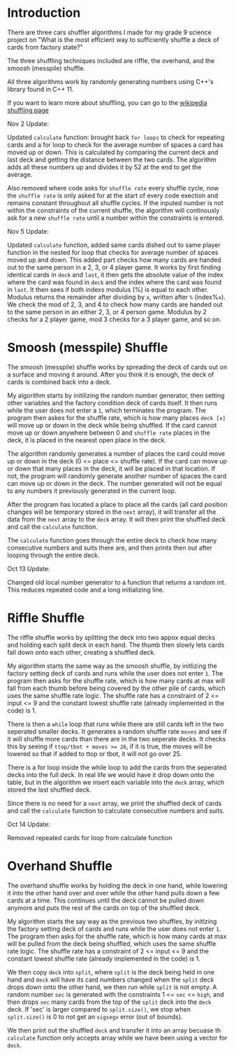 # Introduction 

There are three cars shuffler algorithms I made for my grade 9 science project on "What is the most efficient way to sufficiently shuffle a deck of cards from 
factory state?"

The three shuffling techniques included are riffle, the overhand, and the smoosh (messpile) shuffle.

All three algorithms work by randomly generating numbers using C++'s <random> library found in C++ 11.
  
If you want to learn more about shuffling, you can go to the [wikipedia shuffling page](https://en.wikipedia.org/wiki/Shuffling)

Nov 2 Update:

Updated `calculate` function: brought back `for loops` to check for repeating cards and a for loop to check for the average number of spaces a card has moved up or down. This is calculated by comparing the current deck and last deck and getting the distance between the two cards. The algorithm adds all these numbers up and divides it by 52 at the end to get the average. 

Also removed where code asks for `shuffle rate` every shuffle cycle, now the `shuffle rate` is only asked for at the start of every code exection and remains constant throughout all shuffle cycles. If the inputed number is not within the constraints of the current shuffle, the algorithm will continously ask for a new `shuffle rate` until a number within the constraints is entered.

Nov 5 Update:

Updated `calculate` function, added same cards dished out to same player function in the nested for loop that checks for average number of spaces moved up and down. This added part checks how many cards are handed out to the same person in a 2, 3, or 4 player game. It works by first finding identical cards in `deck` and `last`, it then gets the absolute value of the index where the card was found in `deck` and the index where the card was found in `last`. It then sees if both indexs modulus (%) is equal to each other. Modulus returns the remainder after dividing by `x`, written after `%` (index%`x`). We check the mod of 2, 3, and 4 to check how many cards are handed out to the same person in an either 2, 3, or 4 person game. Modulus by 2 checks for a 2 player game, mod 3 checks for a 3 player game, and so on.

# Smoosh (messpile) Shuffle

The smoosh (messpile) shuffle works by spreading the deck of cards out on a surface and moving it around. After you think it is enough, the deck of cards is 
combined back into a deck. 

My algorithm starts by initilizing the random number generator, then setting other variables and the factory condition deck of cards itself. It then runs while the user does not enter a `1`, which terminates the program. The program then askes for the shuffle rate, which is how many places `deck [x]` will move up or down in the deck while being shuffled. If the card cannot move up or down anywhere between 0 and `shuffle rate` places in the deck, it is placed in the nearest open place in the deck.
  
The algorithm randomly generates a number of places the card could move up or down in the deck (0 <= place <= shuffle rate). If the card can move up or down that many places in the deck, it will be placed in that location. If not, the program will randomly generate another number of spaces the card can move up or down in the deck. The number generated will not be equal to any numbers it previously generated in the current loop. 
  
After the program has located a place to place all the cards (all card position changes will be temporary stored in the `next` array), it will transfer all the data from the `next` array to the `deck` array. It will then print the shuffled deck and call the `calculate` function.
  
The `calculate` function goes through the entire deck to check how many consecutive numbers and suits there are, and then prints then out after looping through the entire deck.
  
Oct 13 Update:
  
Changed old local number generator to a function that returns a random int. This reduces repeated code and a long initializing line.
  
# Riffle Shuffle
  
The riffle shuffle works by splitting the deck into two appox equal decks and holding each split deck in each hand. The thumb then slowly lets cards fall down onto each other, creating a shuffled deck.
  
My algorithm starts the same way as the smoosh shuffle, by initlizing the factory setting deck of cards and runs while the user does not enter `1`. The program then asks for the shuffle rate, which is how many cards at max will fall from each thumb before being covered by the other pile of cards, which uses the same shuffle rate logic. The shuffle rate has a constraint of 2 <= input <= 9 and the constant lowest shuffle rate (already implemented in the code) is 1. 
  
There is then a `while` loop that runs while there are still cards left in the two seperated smaller decks. It generates a random shuffle rate `moves` and see if it will shuffle more cards than there are in the two seperate decks. It checks this by seeing if `ttop/tbot + moves >= 26`, if it is true, the moves will be lowered so that if added to ttop or tbot, it will not go over 25. 
  
There is a for loop inside the while loop to add the cards from the seperated decks into the full deck. In real life we would have it drop down onto the table, but in the algorithm we insert each variable into the `deck` array, which stored the last shuffled deck.
  
Since there is no need for a `next` array, we print the shuffled deck of cards and call the `calculate` function to calculate consecutive numbers and suits.
  
Oct 14 Update:
  
Removed repeated cards for loop from calculate function

# Overhand Shuffle
  
The overhand shuffle works by holding the deck in one hand, while lowering it into the other hand over and over while the other hand pulls down a few cards at a time. This continues until the deck cannot be pulled down anymore and puts the rest of the cards on top of the shuffled deck.
  
My algorithm starts the say way as the previous two shuffles, by initlzing the factory setting deck of cards and runs while the user does not enter `1`. The program then asks for the shuffle rate, which is how many cards at max will be pulled from the deck being shuffled, which uses the same shuffle rate logic. The shuffle rate has a constraint of 2 <= input <= 9 and the constant lowest shuffle rate (already implemented in the code) is 1. 
  
We then copy `deck` into `split`, where `split` is the deck being held in one hand and `deck` will have its card numbers changed when the `split` deck drops down onto the other hand, we then run while `split` is not empty. A random number `sec` is generated with the constraints 1 <= `sec` <= `high`, and then drops `sec` many cards from the top of the `split` deck into the `deck` deck. If 'sec' is larger compared to `split.size()`, we stop when `split.size()` is 0 to not get an `sigsegv` error (out of bounds). 
  
We then print out the shuffled `deck` and transfer it into an array becuase th `calculate` function only accepts array while we have been using a vector for `deck`.
